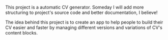 This project is a automatic CV generator. Someday I will add more structuring to project's source code and better documentation, I believe!

The idea behind this project is to create an app to help people to build their CV easier and faster by managing different versions and variations of CV's content blocks.
